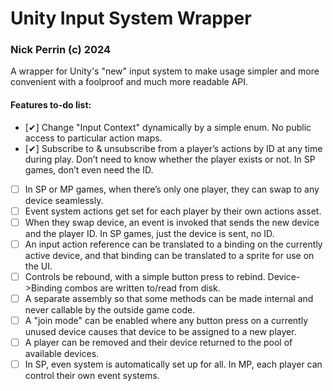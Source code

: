 # Unity Input System Wrapper
### Nick Perrin (c) 2024

A wrapper for Unity's "new" input system to make usage simpler and more convenient with a foolproof and much more readable API.

#### Features to-do list:
- [✔] Change "Input Context" dynamically by a simple enum. No public access to particular action maps.
- [✔] Subscribe to & unsubscribe from a player’s actions by ID at any time during play. Don’t need to know whether the player exists or not. In SP games, don’t even need the ID.
- [ ] In SP or MP games, when there’s only one player, they can swap to any device seamlessly.
- [ ] Event system actions get set for each player by their own actions asset.
- [ ] When they swap device, an event is invoked that sends the new device and the player ID. In SP games, just the device is sent, no ID.
- [ ] An input action reference can be translated to a binding on the currently active device, and that binding can be translated to a sprite for use on the UI.
- [ ] Controls be rebound, with a simple button press to rebind. Device->Binding combos are written to/read from disk.
- [ ] A separate assembly so that some methods can be made internal and never callable by the outside game code.
- [ ] A "join mode" can be enabled where any button press on a currently unused device causes that device to be assigned to a new player.
- [ ] A player can be removed and their device returned to the pool of available devices.
- [ ] In SP, even system is automatically set up for all. In MP, each player can control their own event systems.
